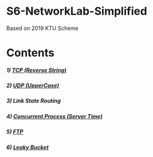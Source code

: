 # S6-NetworkLab-Simplified
Based on 2019 KTU Scheme

# Contents

##### 1) [TCP (Reverse String)](/1.%20TCP%20(Reverse%20String))

##### 2) [UDP (UpperCase)](/2.%20UDP%20(UpperCase))

##### 3) Link State Routing

##### 4) [Concurrent Process (Server Time)](/4.%20Concurrent%20Process%20(Server%20Time))

##### 5) [FTP](/5.%20FTP)

##### 6) [Leaky Bucket](/6.%20Leaky%20Bucket)
